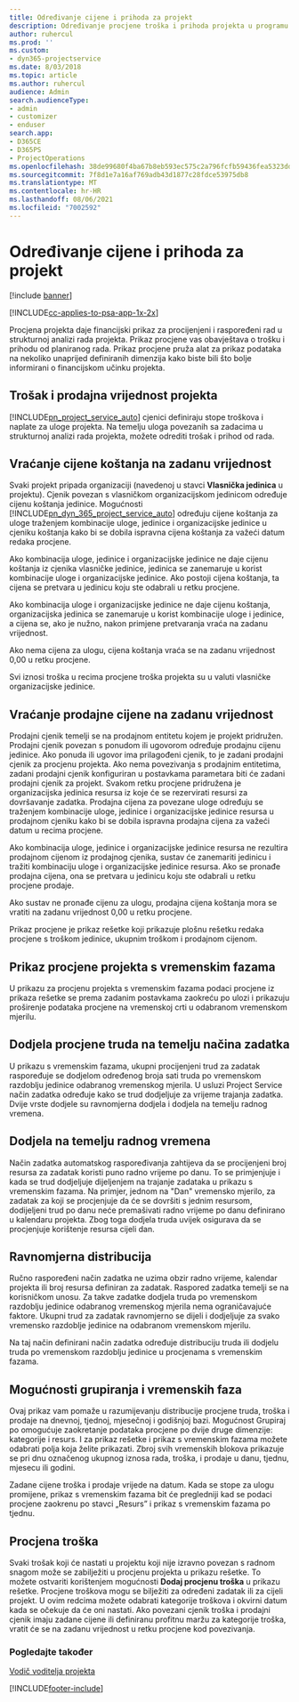 ```yaml
---
title: Određivanje cijene i prihoda za projekt
description: Određivanje procjene troška i prihoda projekta u programu Project Service
author: ruhercul
ms.prod: ''
ms.custom:
- dyn365-projectservice
ms.date: 8/03/2018
ms.topic: article
ms.author: ruhercul
audience: Admin
search.audienceType:
- admin
- customizer
- enduser
search.app:
- D365CE
- D365PS
- ProjectOperations
ms.openlocfilehash: 38de99680f4ba67b8eb593ec575c2a796fcfb59436fea5323dd1d86d7cf3d797
ms.sourcegitcommit: 7f8d1e7a16af769adb43d1877c28fdce53975db8
ms.translationtype: MT
ms.contentlocale: hr-HR
ms.lasthandoff: 08/06/2021
ms.locfileid: "7002592"
---
```

# <a name="determine-project-cost-and-revenue-estimates"></a>Određivanje cijene i prihoda za projekt 

[!include [banner](../includes/psa-now-project-operations.md)]

[!INCLUDE[cc-applies-to-psa-app-1x-2x](../includes/cc-applies-to-psa-app-1x-2x.md)]

Procjena projekta daje financijski prikaz za procijenjeni i raspoređeni rad u strukturnoj analizi rada projekta. Prikaz procjene vas obavještava o trošku i prihodu od planiranog rada. Prikaz procjene pruža alat za prikaz podataka na nekoliko unaprijed definiranih dimenzija kako biste bili što bolje informirani o financijskom učinku projekta.  
  
## <a name="cost-and-sales-value-of-the-project"></a>Trošak i prodajna vrijednost projekta  
[!INCLUDE[pn_project_service_auto](../includes/pn-project-service-auto.md)] cjenici definiraju stope troškova i naplate za uloge projekta. Na temelju uloga povezanih sa zadacima u strukturnoj analizi rada projekta, možete odrediti trošak i prihod od rada.  
  
## <a name="cost-price-defaulting"></a>Vraćanje cijene koštanja na zadanu vrijednost  
Svaki projekt pripada organizaciji (navedenoj u stavci **Vlasnička jedinica** u projektu). Cjenik povezan s vlasničkom organizacijskom jedinicom određuje cijenu koštanja jedinice. Mogućnosti [!INCLUDE[pn_dyn_365_project_service_auto](../includes/pn-dyn-365-project-service-auto.md)] određuju cijene koštanja za uloge traženjem kombinacije uloge, jedinice i organizacijske jedinice u cjeniku koštanja kako bi se dobila ispravna cijena koštanja za važeći datum redaka procjene.  
  
Ako kombinacija uloge, jedinice i organizacijske jedinice ne daje cijenu koštanja iz cjenika vlasničke jedinice, jedinica se zanemaruje u korist kombinacije uloge i organizacijske jedinice. Ako postoji cijena koštanja, ta cijena se pretvara u jedinicu koju ste odabrali u retku procjene.  
  
Ako kombinacija uloge i organizacijske jedinice ne daje cijenu koštanja, organizacijska jedinica se zanemaruje u korist kombinacije uloge i jedinice, a cijena se, ako je nužno, nakon primjene pretvaranja vraća na zadanu vrijednost.  
  
 Ako nema cijena za ulogu, cijena koštanja vraća se na zadanu vrijednost 0,00 u retku procjene.  
  
 Svi iznosi troška u recima procjene troška projekta su u valuti vlasničke organizacijske jedinice.  
  
## <a name="sales-price-defaulting"></a>Vraćanje prodajne cijene na zadanu vrijednost  
Prodajni cjenik temelji se na prodajnom entitetu kojem je projekt pridružen. Prodajni cjenik povezan s ponudom ili ugovorom određuje prodajnu cijenu jedinice. Ako ponuda ili ugovor ima prilagođeni cjenik, to je zadani prodajni cjenik za procjenu projekta. Ako nema povezivanja s prodajnim entitetima, zadani prodajni cjenik konfiguriran u postavkama parametara biti će zadani prodajni cjenik za projekt. Svakom retku procjene pridružena je organizacijska jedinica resursa iz koje će se rezervirati resursi za dovršavanje zadatka. Prodajna cijena za povezane uloge određuju se traženjem kombinacije uloge, jedinice i organizacijske jedinice resursa u prodajnom cjeniku kako bi se dobila ispravna prodajna cijena za važeći datum u recima procjene.  
  
Ako kombinacija uloge, jedinice i organizacijske jedinice resursa ne rezultira prodajnom cijenom iz prodajnog cjenika, sustav će zanemariti jedinicu i tražiti kombinaciju uloge i organizacijske jedinice resursa. Ako se pronađe prodajna cijena, ona se pretvara u jedinicu koju ste odabrali u retku procjene prodaje.  
  
Ako sustav ne pronađe cijenu za ulogu, prodajna cijena koštanja mora se vratiti na zadanu vrijednost 0,00 u retku procjene.  
  
Prikaz procjene je prikaz rešetke koji prikazuje plošnu rešetku redaka procjene s troškom jedinice, ukupnim troškom i prodajnom cijenom.  
  
## <a name="time-phased-view-of-project-estimates"></a>Prikaz procjene projekta s vremenskim fazama  
U prikazu za procjenu projekta s vremenskim fazama podaci procjene iz prikaza rešetke se prema zadanim postavkama zaokreću po ulozi i prikazuju proširenje podataka procjene na vremenskoj crti u odabranom vremenskom mjerilu.  
  
## <a name="effort-estimate-allocation-based-on-task-mode"></a>Dodjela procjene truda na temelju načina zadatka  
U prikazu s vremenskim fazama, ukupni procijenjeni trud za zadatak raspoređuje se dodjelom određenog broja sati truda po vremenskom razdoblju jedinice odabranog vremenskog mjerila. U usluzi Project Service način zadatka određuje kako se trud dodjeljuje za vrijeme trajanja zadatka. Dvije vrste dodjele su ravnomjerna dodjela i dodjela na temelju radnog vremena. 
  
## <a name="work-hours-based-allocation"></a>Dodjela na temelju radnog vremena  
Način zadatka automatskog raspoređivanja zahtijeva da se procijenjeni broj resursa za zadatak koristi puno radno vrijeme po danu. To se primjenjuje i kada se trud dodjeljuje dijeljenjem na trajanje zadataka u prikazu s vremenskim fazama. Na primjer, jednom na "Dan" vremensko mjerilo, za zadatak za koji se procjenjuje da će se dovršiti s jednim resursom, dodijeljeni trud po danu neće premašivati radno vrijeme po danu definirano u kalendaru projekta. Zbog toga dodjela truda uvijek osigurava da se procjenjuje korištenje resursa cijeli dan.  
  
## <a name="even-distribution"></a>Ravnomjerna distribucija  
Ručno raspoređeni način zadatka ne uzima obzir radno vrijeme, kalendar projekta ili broj resursa definiran za zadatak. Raspored zadatka temelji se na korisničkom unosu. Za takve zadatke dodjela truda po vremenskom razdoblju jedinice odabranog vremenskog mjerila nema ograničavajuće faktore. Ukupni trud za zadatak ravnomjerno se dijeli i dodjeljuje za svako vremensko razdoblje jedinice na odabranom vremenskom mjerilu.  
  
Na taj način definirani način zadatka određuje distribuciju truda ili dodjelu truda po vremenskom razdoblju jedinice u procjenama s vremenskim fazama.  
  
## <a name="grouping-and-time-phasing-options"></a>Mogućnosti grupiranja i vremenskih faza  
Ovaj prikaz vam pomaže u razumijevanju distribucije procjene truda, troška i prodaje na dnevnoj, tjednoj, mjesečnoj i godišnjoj bazi. Mogućnost Grupiraj po omogućuje zaokretanje podataka procjene po dvije druge dimenzije: kategorije i resurs. I za prikaz rešetke i prikaz s vremenskim fazama možete odabrati polja koja želite prikazati. Zbroj svih vremenskih blokova prikazuje se pri dnu označenog ukupnog iznosa rada, troška, i prodaje u danu, tjednu, mjesecu ili godini.  
  
Zadane cijene troška i prodaje vrijede na datum. Kada se stope za ulogu promijene, prikaz s vremenskim fazama bit će pregledniji kad se podaci procjene zaokrenu po stavci „Resurs” i prikaz s vremenskim fazama po tjednu.  
  
## <a name="expense-estimates"></a>Procjena troška  
Svaki trošak koji će nastati u projektu koji nije izravno povezan s radnom snagom može se zabilježiti u procjenu projekta u prikazu rešetke. To možete ostvariti korištenjem mogućnosti **Dodaj procjenu troška** u prikazu rešetke. Procjene troškova mogu se bilježiti za određeni zadatak ili za cijeli projekt. U ovim redcima možete odabrati kategorije troškova i okvirni datum kada se očekuje da će oni nastati. Ako povezani cjenik troška i prodajni cjenik imaju zadane cijene ili definiranu profitnu maržu za kategorije troška, vratit će se na zadanu vrijednost u retku procjene kod povezivanja.  
  
### <a name="see-also"></a>Pogledajte također  
 [Vodič voditelja projekta](../psa/project-manager-guide.md)


[!INCLUDE[footer-include](../includes/footer-banner.md)]